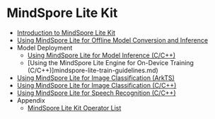 # MindSpore Lite Kit

<!--Kit: MindSpore Lite Kit-->
<!--Subsystem: AI-->
<!--Owner: @zhuguodong8-->
<!--Designer: @zhuguodong8; @jjfeing-->
<!--Tester: @principal87-->
<!--Adviser: @ge-yafang-->

- [Introduction to MindSpore Lite Kit](MindSpore-Lite-Kit-Introduction.md)
- [Using MindSpore Lite for Offline Model Conversion and Inference](mindspore-lite-converter-guidelines.md)
- Model Deployment<!--deployment-->
  - [Using MindSpore Lite for Model Inference (C/C++)](mindspore-lite-guidelines.md)
  - [Using the MindSpore Lite Engine for On-Device Training (C/C++)]mindspore-lite-train-guidelines.md)
- [Using MindSpore Lite for Image Classification (ArkTS)](mindspore-guidelines-based-js.md)
- [Using MindSpore Lite for Image Classification (C/C++)](mindspore-guidelines-based-native.md)
- [Using MindSpore Lite for Speech Recognition (C/C++)](mindspore-asr-based-native.md)
- Appendix<!--mindspore-lite-appendix-->
  - [MindSpore Lite Kit Operator List](mindspore-lite-supported-operators.md)
